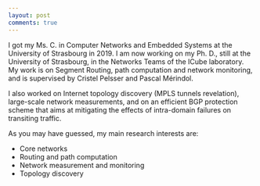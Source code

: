```yaml
---
layout: post
comments: true
---
```


I got my Ms. C. in Computer Networks and Embedded Systems at the University of Strasbourg in 2019. 
I am now working on my Ph. D., still at the University of Strasbourg, in the Networks Teams of the ICube laboratory. My work is on Segment Routing, path computation and network monitoring, and is supervised by Cristel Pelsser and Pascal Mérindol. 

I also worked on Internet topology discovery (MPLS tunnels revelation), large-scale network measurements, and on an efficient 
BGP protection scheme that aims at mitigating the effects of intra-domain failures on transiting traffic. 

As you may have guessed, my main research interests are:
* Core networks
* Routing and path computation 
* Network measurement and monitoring 
* Topology discovery




